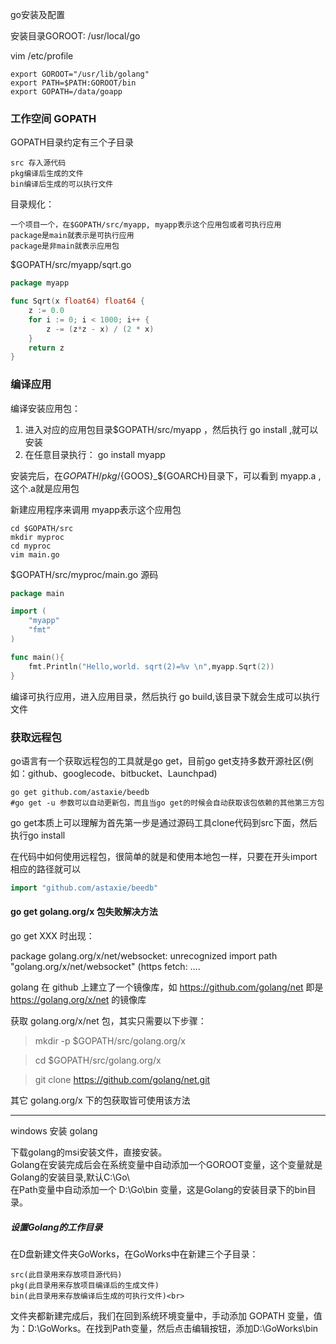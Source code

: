 go安装及配置

安装目录GOROOT: /usr/local/go

vim /etc/profile
```shell
export GOROOT="/usr/lib/golang"
export PATH=$PATH:GOROOT/bin
export GOPATH=/data/goapp
```

### 工作空间 GOPATH ###
GOPATH目录约定有三个子目录

    src 存入源代码
    pkg编译后生成的文件
    bin编译后生成的可以执行文件

目录规化：

    一个项目一个，在$GOPATH/src/myapp, myapp表示这个应用包或者可执行应用
    package是main就表示是可执行应用
    package是非main就表示应用包

$GOPATH/src/myapp/sqrt.go
```go
package myapp

func Sqrt(x float64) float64 {
    z := 0.0
    for i := 0; i < 1000; i++ {
        z -= (z*z - x) / (2 * x)
    }
    return z
}
```

###  编译应用  ###
编译安装应用包：
1) 进入对应的应用包目录$GOPATH/src/myapp ，然后执行 go install ,就可以安装
2) 在任意目录执行： go install myapp

安装完后，在$GOPATH/pkg/${GOOS}_${GOARCH}目录下，可以看到 myapp.a , 这个.a就是应用包

新建应用程序来调用 myapp表示这个应用包
```shell
cd $GOPATH/src
mkdir myproc
cd myproc
vim main.go
```
$GOPATH/src/myproc/main.go 源码
```go
package main

import (
    "myapp"
    "fmt"
)

func main(){
    fmt.Println("Hello,world. sqrt(2)=%v \n",myapp.Sqrt(2))
}
```

编译可执行应用，进入应用目录，然后执行 go build,该目录下就会生成可以执行文件

### 获取远程包 ###
go语言有一个获取远程包的工具就是go get，目前go get支持多数开源社区(例如：github、googlecode、bitbucket、Launchpad)
```shell
go get github.com/astaxie/beedb
#go get -u 参数可以自动更新包，而且当go get的时候会自动获取该包依赖的其他第三方包
```
go get本质上可以理解为首先第一步是通过源码工具clone代码到src下面，然后执行go install


在代码中如何使用远程包，很简单的就是和使用本地包一样，只要在开头import相应的路径就可以
```go
import "github.com/astaxie/beedb"
```


#### go get golang.org/x 包失败解决方法
go get XXX 时出现：

package golang.org/x/net/websocket: unrecognized import path "golang.org/x/net/websocket" (https fetch: ….

golang 在 github 上建立了一个镜像库，如 https://github.com/golang/net 即是 https://golang.org/x/net 的镜像库


获取 golang.org/x/net 包，其实只需要以下步骤：

> mkdir -p $GOPATH/src/golang.org/x

> cd $GOPATH/src/golang.org/x

> git clone https://github.com/golang/net.git

其它 golang.org/x 下的包获取皆可使用该方法


-------------------

windows 安装 golang

下载golang的msi安装文件，直接安装。<br>
Golang在安装完成后会在系统变量中自动添加一个GOROOT变量，这个变量就是Golang的安装目录,默认C:\Go\ <br>
在Path变量中自动添加一个 D:\Go\bin 变量，这是Golang的安装目录下的bin目录。<br>

##### 设置Golang的工作目录 #####
在D盘新建文件夹GoWorks，在GoWorks中在新建三个子目录：
    
    src(此目录用来存放项目源代码) 
    pkg(此目录用来存放项目编译后的生成文件) 
    bin(此目录用来存放编译后生成的可执行文件)<br>

文件夹都新建完成后，我们在回到系统环境变量中，手动添加 GOPATH 变量，值为：D:\GoWorks。在找到Path变量，然后点击编辑按钮，添加D:\GoWorks\bin


